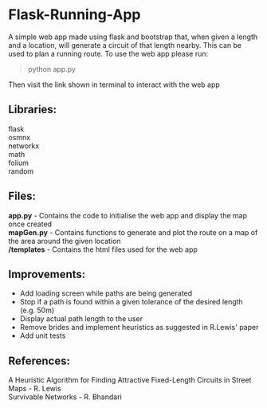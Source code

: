 # Flask-Running-App
A simple web app made using flask and bootstrap that, when given a length and a location, will generate a circuit of that length nearby. This can be used to plan a running route. To use the web app please run:
> python app.py  

Then visit the link shown in terminal to interact with the web app

## Libraries:
flask  
osmnx  
networkx  
math  
folium  
random  

## Files:
**app.py** - Contains the code to initialise the web app and display the map once created  
**mapGen.py** - Contains functions to generate and plot the route on a map of the area around the given location  
**/templates** - Contains the html files used for the web app

## Improvements:
* Add loading screen while paths are being generated
* Stop if a path is found within a given tolerance of the desired length (e.g. 50m)
* Display actual path length to the user
* Remove brides and implement heuristics as suggested in R.Lewis' paper
* Add unit tests

## References:
A Heuristic Algorithm for Finding Attractive Fixed-Length Circuits in Street Maps - R. Lewis  
Survivable Networks - R. Bhandari

